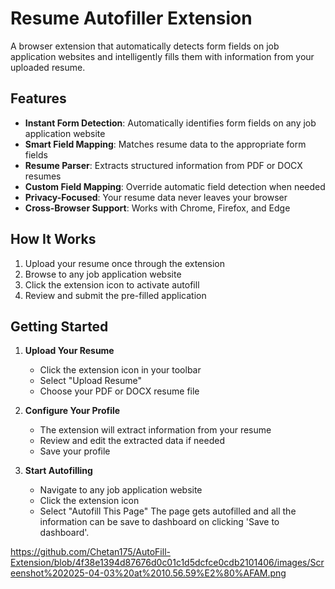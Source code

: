 # Resume Autofiller Extension

A browser extension that automatically detects form fields on job application websites and intelligently fills them with information from your uploaded resume.

## Features

- **Instant Form Detection**: Automatically identifies form fields on any job application website
- **Smart Field Mapping**: Matches resume data to the appropriate form fields
- **Resume Parser**: Extracts structured information from PDF or DOCX resumes
- **Custom Field Mapping**: Override automatic field detection when needed
- **Privacy-Focused**: Your resume data never leaves your browser
- **Cross-Browser Support**: Works with Chrome, Firefox, and Edge

## How It Works

1. Upload your resume once through the extension
2. Browse to any job application website
3. Click the extension icon to activate autofill
4. Review and submit the pre-filled application

## Getting Started

1. **Upload Your Resume**
   - Click the extension icon in your toolbar
   - Select "Upload Resume"
   - Choose your PDF or DOCX resume file

2. **Configure Your Profile**
   - The extension will extract information from your resume
   - Review and edit the extracted data if needed
   - Save your profile

3. **Start Autofilling**
   - Navigate to any job application website
   - Click the extension icon
   - Select "Autofill This Page"
The page gets autofilled and all the information can be save to dashboard on clicking 'Save to dashboard'.


https://github.com/Chetan175/AutoFill-Extension/blob/4f38e1394d87676d0c01c1d5dcfce0cdb2101406/images/Screenshot%202025-04-03%20at%2010.56.59%E2%80%AFAM.png
